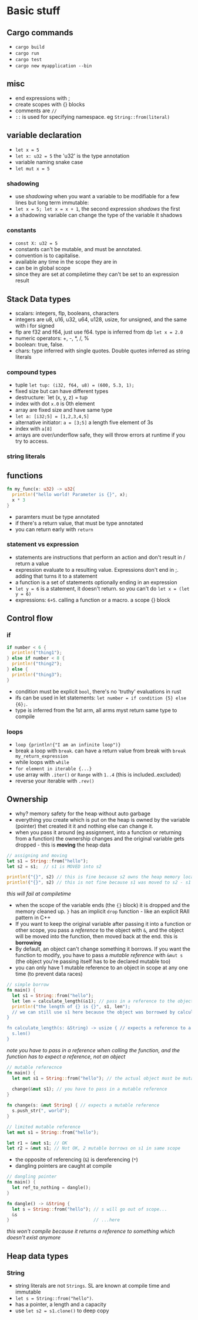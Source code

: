# Basic stuff

## Cargo commands
* `cargo build`
* `cargo run`
* `cargo test`
* `cargo new myapplication --bin`

## misc
* end expressions with ;
* create scopes with {} blocks
* comments are `//`
* `::` is used for specifying namespace. eg `String::from(literal)`

## variable declaration
* `let x = 5`
* `let x: u32 = 5` the 'u32' is the type annotation
* variable naming snake case
* `let mut x = 5`

### shadowing
* use _shadowing_ when you want a variable to be modifiable for a few lines but long term immutable: 
* `let x = 5; let x = x + 1`, the second expression _shadows_ the first
* a shadowing variable can change the type of the variable it shadows

### constants
* `const X: u32 = 5` 
* constants can't be mutable, and must be annotated. 
* convention is to capitalise. 
* available any time in the scope they are in
* can be in global scope
* since they are set at compiletime they can't be set to an expression result

## Stack Data types
* scalars: integers, flp, booleans, characters
* integers are u8, u16, u32, u64, u128, usize, for unsigned, and the same with i for signed
* flp are f32 and f64, just use f64. type is inferred from dp `let x = 2.0`
* numeric operators: +, -, *, /, %
* boolean: true, false.
* chars: type inferred with single quotes. Double quotes inferred as string literals

### compound types
* tuple `let tup: (i32, f64, u8) = (600, 5.3, 1);`
* fixed size but can have different types
* destructure: `let (x, y, z) = tup
* index with dot `x.0` is 0th element
* array are fixed size and have same type
* `let a: [i32;5] = [1,2,3,4,5]`
* alternative initiator: `a = [3;5]` a length five element of 3s
* index with `a[8]`
* arrays are over/underflow safe, they will throw errors at runtime if you try to access.

### string literals

## functions
```rust
fn my_func(x: u32) -> u32{
  println!("hello world! Parameter is {}", x);
  x * 3
}
```
* paramters must be type annotated
* if there's a return value, that must be type annotated
* you can return early with `return`


### statement vs expression
* statements are instructions that perform an action and don't result in / return a value
* expression evaluate to a resulting value. Expressions don't end in ;. adding that turns it to a statement
* a function is a set of statements optionally ending in an expression
* `let y = 6` is a statement, it doesn't return. so you can't do `let x = (let y = 6)`
* expressions: `6+5`. calling a function or a macro. a scope {} block

## Control flow
### if
```rust
if number < 6 {
  println!("thing1");
} else if number < 8 {
  println!("thing2");
} else {
  println!("thing3");
}
```
* condition must be explicit `bool`, there's no 'truthy' evaluations in rust
* ifs can be used in let statements: `let number = if condition {5} else {6};`. 
* type is inferred from the 1st arm, all arms myst return same type to compile

### loops
* `loop {println!{"I am an infinite loop")}`
* break a loop with `break`. can have a return value from break with `break my_return_expression`
* while loops with `while`
* `for element in iterable {...}`
* use array with `.iter()` or `Range` with `1..4` (this is included..excluded)
* reverse your iterable with `.rev()`

## Ownership
* why? memory safety for the heap without auto garbage 
* everything you create which is put on the heap is owned by the variable (pointer) thet created it it and nothing else can change it. 
* when you pass it around (eg assignment, into a function or returning from a function) the ownership changes and the original variable gets dropped - this is __moving__ the heap data

```rust
// assigning and moving
let s1 = String::from("hello");
let s2 = s1;  // s1 is MOVED into s2

println!("{}", s2) // this is fine because s2 owns the heap memory location
println!("{}", s2) // this is not fine because s1 was moved to s2 - s1 can no longer be used
```
_this will fail at compiletime_

* when the scope of the variable ends (the `{}` block) it is dropped and the memory cleaned up. `}` has an implicit `drop` function - like an explicit RAII pattern in C++
* If you want to keep the original variable after passing it into a function or other scope, you pass a _reference_ to the object with `&`, and the object will be moved into the function, then moved back at the end. this is __borrowing__
* By default, an object can't change something it borrows. If you want the function to modify, you have to pass a _mutable reference_ with `&mut s` (the object you're passing itself has to be declared mutable too)
* you can only have 1 mutable reference to an object in scope at any one time (to prevent data races)

```rust
// simple borrow
fn main() {
  let s1 = String::from("hello");
  let len = calculate_length(&s1); // pass in a reference to the object s1
  println!("the length of {} is {}", s1, len"); 
  // we can still use s1 here because the object was borrowed by calculate_length and then ownership was transferred back to s1 
}

fn calculate_length(s: &String) -> usize { // expects a reference to a String, not a String
  s.len()
}
```
_note you have to pass in a reference when calling the function, and the function has to expect a reference, not an object_

```rust
// mutable referecnce
fn main() {
  let mut s1 = String::from("hello"); // the actual object must be mutable
  
  change(&mut s1); // you have to pass in a mutable reference
}

fn change(s: &mut String) { // expects a mutable reference
  s.push_str(", world");
}
```
```rust
// limited mutable reference
let mut s1 = String::from("hello");

let r1 = &mut s1; // OK
let r2 = &mut s1; // Not OK, 2 mutable borrows on s1 in same scope
```

* the opposite of referencing (`&`) is dereferencing (`*`)
* dangling pointers are caught at compile

```rust
// dangling pointer
fn main() {
  let ref_to_nothing = dangle();
}

fn dangle() -> &String {
  let s = String::from("hello"); // s will go out of scope...
  &s 
}                                // ...here
```
_this won't compile because it returns a reference to something which doesn't exist anymore_

## Heap data types
### String
* string literals are not `Strings`. SL are known at compile time and immutable
* `let s = String::from("hello")`.
* has a pointer, a length and a capacity
* use `let s2 = s1.clone()` to deep copy
